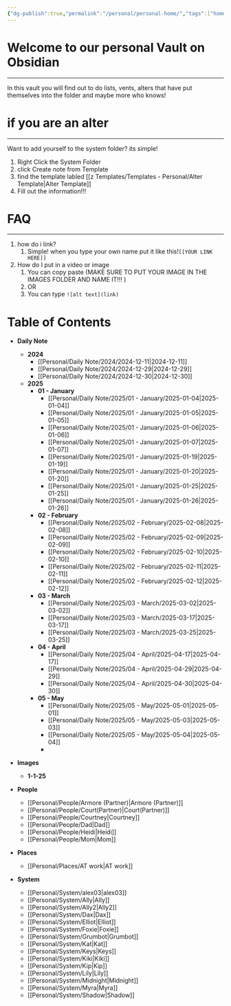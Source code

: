 ```yaml
---
{"dg-publish":true,"permalink":"/personal/personal-home/","tags":["home-page"]}
---
```


# Welcome to our personal Vault on Obsidian
---
In this vault you will find out to do lists, vents, alters that have put themselves into the folder and maybe more who knows!

# if you are an alter
---
Want to add yourself to the system folder?  its simple! 
1. Right Click the System Folder
2. click Create note from Template
3. find the template labled [[z Templates/Templates - Personal/Alter  Template\|Alter  Template]]
4. Fill out the information!!!


# FAQ
---
1. how do i link?
	1. Simple! when you type your own name put it like this!`[[YOUR LINK HERE]]`
2. How do I put in a video or image
	1. You can copy paste (MAKE SURE TO PUT YOUR IMAGE IN THE IMAGES FOLDER AND NAME IT!!! )
	2. OR 
	3. You can type `![alt text](link)`

# Table of Contents 

- **Daily Note**
	- **2024**
		- [[Personal/Daily Note/2024/2024-12-11\|2024-12-11]]
		- [[Personal/Daily Note/2024/2024-12-29\|2024-12-29]]
		- [[Personal/Daily Note/2024/2024-12-30\|2024-12-30]]
	- **2025**
		- **01 - January**
			- [[Personal/Daily Note/2025/01 - January/2025-01-04\|2025-01-04]]
			- [[Personal/Daily Note/2025/01 - January/2025-01-05\|2025-01-05]]
			- [[Personal/Daily Note/2025/01 - January/2025-01-06\|2025-01-06]]
			- [[Personal/Daily Note/2025/01 - January/2025-01-07\|2025-01-07]]
			- [[Personal/Daily Note/2025/01 - January/2025-01-19\|2025-01-19]]
			- [[Personal/Daily Note/2025/01 - January/2025-01-20\|2025-01-20]]
			- [[Personal/Daily Note/2025/01 - January/2025-01-25\|2025-01-25]]
			- [[Personal/Daily Note/2025/01 - January/2025-01-26\|2025-01-26]]
		- **02 - February**
			- [[Personal/Daily Note/2025/02 - February/2025-02-08\|2025-02-08]]
			- [[Personal/Daily Note/2025/02 - February/2025-02-09\|2025-02-09]]
			- [[Personal/Daily Note/2025/02 - February/2025-02-10\|2025-02-10]]
			- [[Personal/Daily Note/2025/02 - February/2025-02-11\|2025-02-11]]
			- [[Personal/Daily Note/2025/02 - February/2025-02-12\|2025-02-12]]
		- **03 - March**
			- [[Personal/Daily Note/2025/03 - March/2025-03-02\|2025-03-02]]
			- [[Personal/Daily Note/2025/03 - March/2025-03-17\|2025-03-17]]
			- [[Personal/Daily Note/2025/03 - March/2025-03-25\|2025-03-25]]
		- **04 - April**
			- [[Personal/Daily Note/2025/04 - April/2025-04-17\|2025-04-17]]
			- [[Personal/Daily Note/2025/04 - April/2025-04-29\|2025-04-29]]
			- [[Personal/Daily Note/2025/04 - April/2025-04-30\|2025-04-30]]
		- **05 - May**
			- [[Personal/Daily Note/2025/05 - May/2025-05-01\|2025-05-01]]
			- [[Personal/Daily Note/2025/05 - May/2025-05-03\|2025-05-03]]
			- [[Personal/Daily Note/2025/05 - May/2025-05-04\|2025-05-04]]
			- 
- **Images**
	- **1-1-25**

- **People**
	- [[Personal/People/Armore (Partner)\|Armore (Partner)]]
	- [[Personal/People/Court(Partner)\|Court(Partner)]]
	- [[Personal/People/Courtney\|Courtney]]
	- [[Personal/People/Dad\|Dad]]
	- [[Personal/People/Heidi\|Heidi]]
	- [[Personal/People/Mom\|Mom]]
- **Places**
	- [[Personal/Places/AT work\|AT work]]
- **System**
	- [[Personal/System/alex03\|alex03]]
	- [[Personal/System/Ally\|Ally]]
	- [[Personal/System/Ally2\|Ally2]]
	- [[Personal/System/Dax\|Dax]]
	- [[Personal/System/Elliot\|Elliot]]
	- [[Personal/System/Foxie\|Foxie]]
	- [[Personal/System/Grumbot\|Grumbot]]
	- [[Personal/System/Kat\|Kat]]
	- [[Personal/System/Keys\|Keys]]
	- [[Personal/System/Kiki\|Kiki]]
	- [[Personal/System/Kip\|Kip]]
	- [[Personal/System/Lily\|Lily]]
	- [[Personal/System/Midnight\|Midnight]]
	- [[Personal/System/Myra\|Myra]]
	- [[Personal/System/Shadow\|Shadow]]



